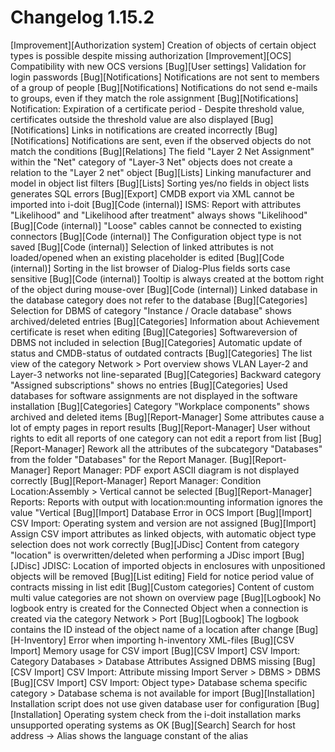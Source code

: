 # Changelog 1.15.2

[Improvement][Authorization system] Creation of objects of certain object types is possible despite missing authorization
[Improvement][OCS] Compatibility with new OCS versions
[Bug][User settings] Validation for login passwords
[Bug][Notifications] Notifications are not sent to members of a group of people
[Bug][Notifications] Notifications do not send e-mails to groups, even if they match the role assignment
[Bug][Notifications] Notification: Expiration of a certificate period - Despite threshold value, certificates outside the threshold value are also displayed
[Bug][Notifications] Links in notifications are created incorrectly
[Bug][Notifications] Notifications are sent, even if the observed objects do not match the conditions
[Bug][Relations] The field "Layer 2 Net Assignment" within the "Net" category of "Layer-3 Net" objects does not create a relation to the "Layer 2 net" object
[Bug][Lists] Linking manufacturer and model in object list filters
[Bug][Lists] Sorting yes/no fields in object lists generates SQL errors
[Bug][Export] CMDB export via XML cannot be imported into i-doit
[Bug][Code (internal)] ISMS: Report with attributes "Likelihood" and "Likelihood after treatment" always shows "Likelihood"
[Bug][Code (internal)] "Loose" cables cannot be connected to existing connectors
[Bug][Code (internal)] The Configuration object type is not saved
[Bug][Code (internal)] Selection of linked attributes is not loaded/opened when an existing placeholder is edited
[Bug][Code (internal)] Sorting in the list browser of Dialog-Plus fields sorts case sensitive
[Bug][Code (internal)] Tooltip is always created at the bottom right of the object during mouse-over
[Bug][Code (internal)] Linked database in the database category does not refer to the database
[Bug][Categories] Selection for DBMS of category "Instance / Oracle database" shows archived/deleted entries
[Bug][Categories] Information about Achievement certificate is reset when editing
[Bug][Categories] Softwareversion of DBMS not included in selection
[Bug][Categories] Automatic update of status and CMDB-status of outdated contracts
[Bug][Categories] The list view of the category Network > Port overview shows VLAN Layer-2 and Layer-3 networks not line-separated
[Bug][Categories] Backward category "Assigned subscriptions" shows no entries
[Bug][Categories] Used databases for software assignments are not displayed in the software installation
[Bug][Categories] Category "Workplace components" shows archived and deleted items
[Bug][Report-Manager] Some attributes cause a lot of empty pages in report results
[Bug][Report-Manager] User without rights to edit all reports of one category can not edit a report from list
[Bug][Report-Manager] Rework all the attributes of the subcategory "Databases" from the folder "Databases" for the Report Manager.
[Bug][Report-Manager] Report Manager: PDF export ASCII diagram is not displayed correctly
[Bug][Report-Manager] Report Manager: Condition Location:Assembly > Vertical cannot be selected
[Bug][Report-Manager] Reports: Reports with output with location:mounting information ignores the value "Vertical
[Bug][Import] Database Error in OCS Import
[Bug][Import] CSV Import: Operating system and version are not assigned
[Bug][Import] Assign CSV import attributes as linked objects, with automatic object type selection does not work correctly
[Bug][JDisc] Content from category "location" is overwritten/deleted when performing a JDisc import
[Bug][JDisc] JDISC: Location of imported objects in enclosures with unpositioned objects will be removed
[Bug][List editing] Field for notice period value of contracts missing in list edit
[Bug][Custom categories] Content of custom multi value categories are not shown on overview page
[Bug][Logbook] No logbook entry is created for the Connected Object when a connection is created via the category Network > Port
[Bug][Logbook] The logbook contains the ID instead of the object name of a location after change
[Bug][H-Inventory] Error when importing h-inventory XML-files
[Bug][CSV Import] Memory usage for CSV import
[Bug][CSV Import] CSV Import: Category Databases > Database Attributes Assigned DBMS missing
[Bug][CSV Import] CSV Import: Attribute missing Import Server > DBMS > DBMS
[Bug][CSV Import] CSV Import: Object type> Database schema specific category > Database schema is not available for import
[Bug][Installation] Installation script does not use given database user for configuration
[Bug][Installation] Operating system check from the i-doit installation marks unsupported operating systems as OK
[Bug][Search] Search for host address -> Alias shows the language constant of the alias
